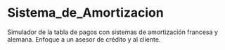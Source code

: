 # Sistema_de_Amortizacion
Simulador de la tabla de pagos con sistemas de amortización francesa y alemana. Enfoque a un asesor de crédito y al cliente.

